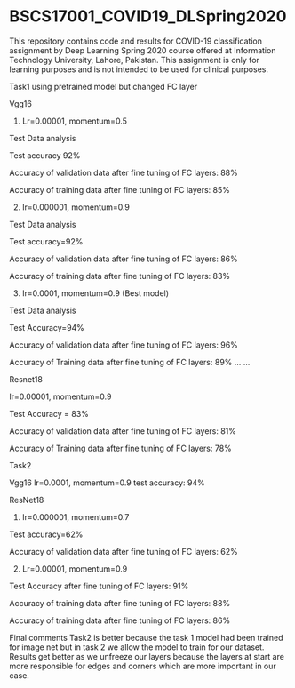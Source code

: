 # BSCS17001_COVID19_DLSpring2020
This repository contains code and results for COVID-19 classification assignment by Deep Learning Spring 2020 course offered at Information Technology University, Lahore, Pakistan. This assignment is only for learning purposes and is not intended to be used for clinical purposes.

Task1
using pretrained model but changed FC layer

Vgg16  
1. Lr=0.00001, momentum=0.5
 
Test Data analysis

Test accuracy 92%
 
Accuracy of validation data after fine tuning of FC layers: 88%

Accuracy of training data after fine tuning of FC layers: 85%

2. lr=0.000001, momentum=0.9

Test Data analysis

Test accuracy=92%
 
Accuracy of validation data after fine tuning of FC layers: 86%

Accuracy of training data after fine tuning of FC layers: 83%


3. lr=0.0001, momentum=0.9 (Best model)

Test Data analysis 

Test Accuracy=94%

Accuracy of validation data after fine tuning of FC layers: 96%

Accuracy of Training data after fine tuning of FC layers: 89%
...
...

Resnet18

lr=0.00001, momentum=0.9

Test Accuracy = 83%

Accuracy of validation data after fine tuning of FC layers: 81%

Accuracy of Training data after fine tuning of FC layers: 78%
 

Task2 

Vgg16
 lr=0.0001, momentum=0.9
test accuracy: 94%

 
ResNet18
1. lr=0.000001, momentum=0.7

Test accuracy=62%

Accuracy of validation data after fine tuning of FC layers: 62%
 

2. Lr=0.00001, momentum=0.9

Test Accuracy after fine tuning of FC layers: 91%

Accuracy of training data after fine tuning of FC layers: 88%

Accuracy of training data after fine tuning of FC layers: 86%


Final comments
Task2 is better because the task 1 model had been trained for image net but in task 2 we allow the model to train for our dataset. Results get better as we unfreeze our layers because the layers at start are more responsible for edges and corners which are more important in our case.

